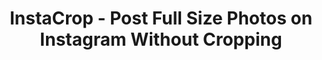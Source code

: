 ---
description: 图片美化、加字、加框、大小缩放等功能。此类应用已经烂街，这个的特点在于操作更明了些。
layout: post
results:
- primaryGenreName: Photo & Video
  version: '1.0'
  artworkUrl100: http://a866.phobos.apple.com/us/r1000/038/Purple6/v4/d0/74/f9/d074f94f-67c5-b49f-7722-7d886becd901/mzl.gqgwxtgr.jpg
  trackViewUrl: https://itunes.apple.com/cn/app/instacrop-post-full-size-photos/id662802077?mt=8&uo=4
  artworkUrl60: http://a1530.phobos.apple.com/us/r1000/016/Purple4/v4/47/08/55/47085533-dc79-1dba-55cc-621dd59004f6/Icon.png
  userRatingCountForCurrentVersion: 23
  sellerName: Lotogram Technology LLC
  supportedDevices:
  - iPad2Wifi
  - iPad3G
  - iPodTouchThirdGen
  - iPodTouchourthGen
  - iPad23G
  - iPhone4S
  - iPadFourthGen
  - iPadFourthGen4G
  - iPadMini
  - iPadThirdGen4G
  - iPodTouchFifthGen
  - iPhone-3GS
  - iPhone4
  - iPhone5
  - iPadMini4G
  - iPadWifi
  - iPadThirdGen
  genres:
  - 摄影与录像
  - 工具
  trackName: InstaCrop - Post Full Size Photos on Instagram Without Cropping
  description: "As many of you already know, most of Apps for Instagram will
    crop picture on Instagram with landscape or portrait photos. And it's
    really annoying that you may miss some great parts of your photos. \n\nHow
    to avoid Instagram cropping picture on Instagram with larger photos? Here
    is the App - InstaCrop for you, to solve this problem.\n\nInstaCrop makes
    uploading full size photos to Instagram easy and fast. It also allows
    you easily move, rotate, scale, or flip the photo. You may also change
    the background of the photo with tons of color and beautiful patterns.\n\n◉
    POST FULL SIZE PHOTOS\nImport photo from Album or take photo from Camera,
    and then it will fit the entire photo to canvas. Yes, you can share to
    Instagram right now.\n\n◉ DESIGN LAYOUT\nMove, rotate, scale the photo
    by gestures, and fit, fill or flip the photo easily.\n\n◉ BEAUTIFUL CANVAS\nAnd
    if you don't like the white background of Canvas, you can chose with tones
    of color backgrounds and beautiful patterns. \nYou can purchase Pro Pack
    to get more patterns.\L\L◉ AD FREE\LDon't like the Ads? Go purchase Pro
    Pack to to remove the ads after you purchase.\n\L\n◉ SAVE TO CAMERA ROLL\nSave
    your current creation to your Camera Roll. Want high resolution output?
    Go purchase Pro Pack to unlock this feature.\n\n◉ SHARE TO FACEBOOK AND
    TWITTER\nOne click to share with Facebook and Twitter with your creations.\n\n◉
    DISCLAIMER \nInstaCrop is a copyright of Lotogram Technology LLC. All
    rights reserved.\n\nAre you sick of cropping your photos on Instagram?
    Just download it and try, it's the best companion app on for Instagram!\n\nAny
    feedbacks and suggestions are appreciated. Please contact us at: lotogramservice@gmail.com.
    And if you enjoy using our app, your great rating and reviews are appreciated
    too! Please invite your friends to play with this App if you like it.
    Thank you!"
  price: 0
  trackId: 662802077
  releaseDate: '2013-07-10T02:18:28Z'
  screenshotUrls:
  - http://a1.mzstatic.com/us/r1000/056/Purple4/v4/30/ba/37/30ba372c-fd63-3d68-7ad8-9896d9f64edc/mzl.purbsyxz.1136x1136-75.jpg
  - http://a5.mzstatic.com/us/r1000/025/Purple4/v4/36/7e/b2/367eb24e-6ac1-f15b-7e3f-675ea85c6e4c/mzl.dhlkypip.1136x1136-75.jpg
  - http://a1.mzstatic.com/us/r1000/010/Purple6/v4/a1/c5/21/a1c521a3-fe00-a50d-c737-55bc300ddfee/mzl.eolixrrk.1136x1136-75.jpg
  - http://a2.mzstatic.com/us/r1000/043/Purple4/v4/ed/51/3a/ed513a1c-6a64-fe63-ce7e-b01fe180ecac/mzl.axskhich.1136x1136-75.jpg
  - http://a1.mzstatic.com/us/r1000/013/Purple6/v4/1c/16/3c/1c163ce0-d2ed-6291-aab7-26d8e1ac2b78/mzl.zvtdzbyj.1136x1136-75.jpg
  artistViewUrl: https://itunes.apple.com/cn/artist/lotogram/id527838356?uo=4
  primaryGenreId: 6008
  userRatingCount: 23
  averageUserRatingForCurrentVersion: 4.5
  kind: software
  fileSizeBytes: '6342715'
  bundleId: com.lotogram.InstaCrop
  trackContentRating: 4+
  artistName: Lotogram
  trackCensoredName: InstaCrop - Post Full Size Photos on Instagram Without
    Cropping
  isGameCenterEnabled: false
  contentAdvisoryRating: 4+
  languageCodesISO2A:
  - AR
  - EN
  - ID
  - PT
  - RO
  - RU
  - ZH
  - ES
  - ZH
  averageUserRating: 4.5
  features: &a []
  wrapperType: software
  artworkUrl512: http://a866.phobos.apple.com/us/r1000/038/Purple6/v4/d0/74/f9/d074f94f-67c5-b49f-7722-7d886becd901/mzl.gqgwxtgr.jpg
  formattedPrice: 免费
  artistId: 527838356
  genreIds:
  - '6008'
  - '6002'
  currency: CNY
  ipadScreenshotUrls: *a
category: 摄影与录像
tags: tag1
resultCount: 1
title: InstaCrop - Post Full Size Photos on Instagram Without Cropping

---